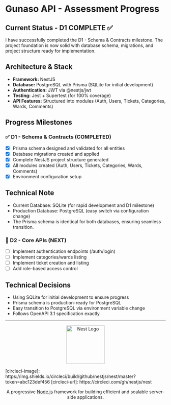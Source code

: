 # Gunaso API - Assessment Progress

## Current Status - D1 COMPLETE ✅
I have successfully completed the D1 - Schema & Contracts milestone. The project foundation is now solid with database schema, migrations, and project structure ready for implementation.

## Architecture & Stack
- **Framework:** NestJS
- **Database:** PostgreSQL with Prisma (SQLite for initial development)
- **Authentication:** JWT via @nestjs/jwt
- **Testing:** Jest + Supertest (for 100% coverage)
- **API Features:** Structured into modules (Auth, Users, Tickets, Categories, Wards, Comments)

## Progress Milestones

### ✅ D1 - Schema & Contracts (COMPLETED)
- [x] Prisma schema designed and validated for all entities
- [x] Database migrations created and applied
- [x] Complete NestJS project structure generated
- [x] All modules created (Auth, Users, Tickets, Categories, Wards, Comments)
- [x] Environment configuration setup

## Technical Note
- Current Database: SQLite (for rapid development and D1 milestone)
- Production Database: PostgreSQL (easy switch via configuration change)
- The Prisma schema is identical for both databases, ensuring seamless transition.

### 🚧 D2 - Core APIs (NEXT)
- [ ] Implement authentication endpoints (/auth/login)
- [ ] Implement categories/wards listing
- [ ] Implement ticket creation and listing
- [ ] Add role-based access control

## Technical Decisions
- Using SQLite for initial development to ensure progress
- Prisma schema is production-ready for PostgreSQL
- Easy transition to PostgreSQL via environment variable change
- Follows OpenAPI 3.1 specification exactly

---

<p align="center">
  <a href="http://nestjs.com/" target="blank"><img src="https://nestjs.com/img/logo-small.svg" width="120" alt="Nest Logo" /></a>
</p>
[circleci-image]: https://img.shields.io/circleci/build/github/nestjs/nest/master?token=abc123def456
[circleci-url]: https://circleci.com/gh/nestjs/nest

<p align="center">A progressive <a href="http://nodejs.org" target="_blank">Node.js</a> framework for building efficient and scalable server-side applications.</p>